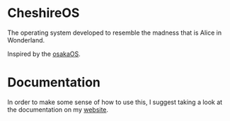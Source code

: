 # CheshireOS
The operating system developed to resemble the madness that is Alice in Wonderland.

Inspired by the [osakaOS](https://github.com/pac-ac/osakaOS).



# Documentation
In order to make some sense of how to use this, I suggest taking a look at the documentation on my [website](https://github.com/pac-ac/osakaOS).
